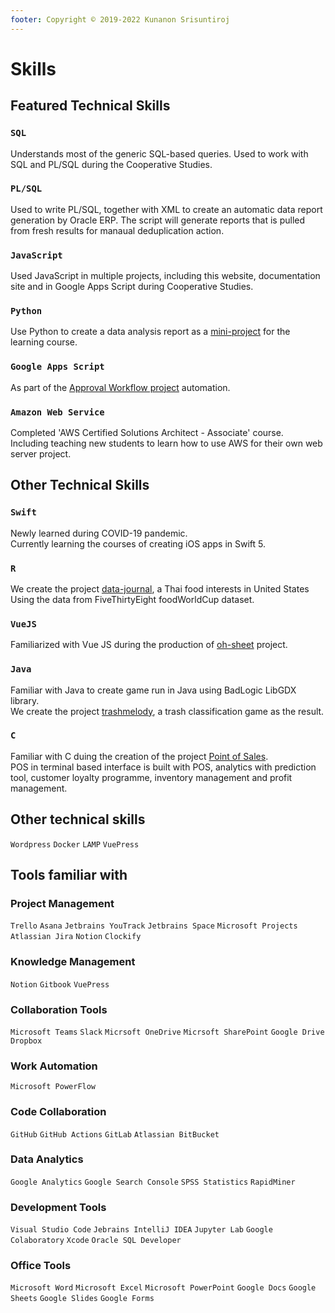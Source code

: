 ```yaml
---
footer: Copyright © 2019-2022 Kunanon Srisuntiroj
---
```


# Skills
## Featured Technical Skills
### `SQL`
Understands most of the generic SQL-based queries. Used to work with SQL and PL/SQL during the Cooperative Studies.

### `PL/SQL`
Used to write PL/SQL, together with XML to create an automatic data report generation by Oracle ERP. The script will generate reports that is pulled from fresh results for manaual deduplication action.

### `JavaScript`
Used JavaScript in multiple projects, including this website, documentation site and in Google Apps Script during Cooperative Studies.

### `Python`
Use Python to create a data analysis report as a [mini-project](https://github.com/sagelga/PSIT_Project) for the learning course.

### `Google Apps Script`
As part of the [Approval Workflow project](https://github.com/sagelga/approval-workflow) automation.

### `Amazon Web Service`
Completed 'AWS Certified Solutions Architect - Associate' course.<br>
Including teaching new students to learn how to use AWS for their own web server project.

## Other Technical Skills
### `Swift`
Newly learned during COVID-19 pandemic.<br>
Currently learning the courses of creating iOS apps in Swift 5.

### `R`
We create the project [data-journal](https://github.com/sagelga/data-journal), a Thai food interests in United States<br>
Using the data from FiveThirtyEight foodWorldCup dataset.

### `VueJS`
Familiarized with Vue JS during the production of [oh-sheet](https://github.com/sagelga/oh-sheet) project.

### `Java`
Familiar with Java to create game run in Java using BadLogic LibGDX library.<br>
We create the project [trashmelody](https://github.com/sagelga/trashmelody), a trash classification game as the result.

### `C`
Familiar with C duing the creation of the project [Point of Sales](https://github.com/sagelga/ComPro_Project).<br>
POS in terminal based interface is built with POS, analytics with prediction tool, customer loyalty programme, inventory management and profit management.


## Other technical skills
`Wordpress` `Docker` `LAMP` `VuePress`


## Tools familiar with
### Project Management
`Trello` `Asana` `Jetbrains YouTrack` `Jetbrains Space` `Microsoft Projects` `Atlassian Jira` `Notion` `Clockify`

### Knowledge Management
`Notion` `Gitbook` `VuePress`

### Collaboration Tools
`Microsoft Teams` `Slack` `Micrsoft OneDrive` `Micrsoft SharePoint` `Google Drive` `Dropbox`

###  Work Automation
`Microsoft PowerFlow`

### Code Collaboration
`GitHub` `GitHub Actions` `GitLab` `Atlassian BitBucket`

### Data Analytics
`Google Analytics` `Google Search Console` `SPSS Statistics` `RapidMiner`

### Development Tools
`Visual Studio Code` `Jebrains IntelliJ IDEA` `Jupyter Lab` `Google Colaboratory` `Xcode` `Oracle SQL Developer`

### Office Tools
 `Microsoft Word` `Microsoft Excel` `Microsoft PowerPoint` `Google Docs` `Google Sheets` `Google Slides` `Google Forms`

